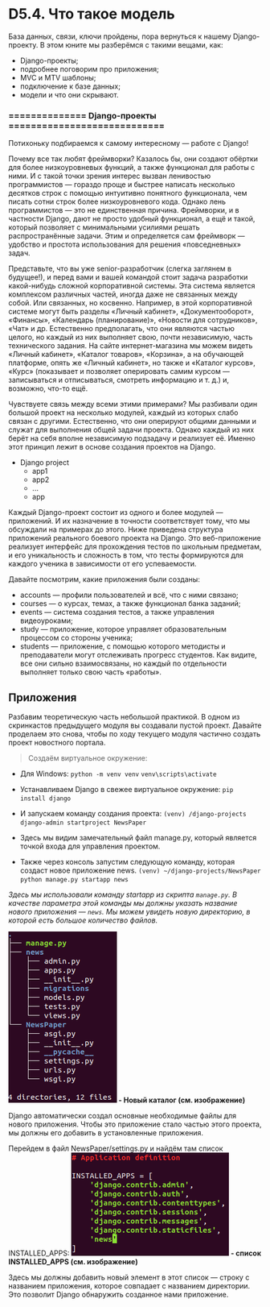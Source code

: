 D5.4. Что такое модель
=====================
База данных, связи, ключи пройдены, пора вернуться к нашему Django-проекту. 
В этом юните мы разберёмся с такими вещами, как:

- Django-проекты;
- подробнее поговорим про приложения;
- MVC и MTV шаблоны;
- подключение к базе данных;
- модели и что они скрывают.  

### ============== Django-проекты ============================
Потихоньку подбираемся к самому интересному — работе с Django!

Почему все так любят фреймворки? Казалось бы, они создают обёртки для более низкоуровневых функций, а также функционал 
для работы с ними. И с такой точки зрения интерес вызван ленивостью программистов — гораздо проще и быстрее написать 
несколько десятков строк с помощью интуитивно понятного функционала, чем писать сотни строк более низкоуровневого кода. 
Однако лень программистов — это не единственная причина. 
Фреймворки, и в частности Django, дают не просто удобный функционал, а ещё и такой, который позволяет с минимальными 
усилиями решать распространённые задачи. Этим и определяется сам фреймворк — удобство и простота использования для 
решения «повседневных» задач.

Представьте, что вы уже senior-разработчик (слегка заглянем в будущее!), и перед вами и вашей командой стоит задача 
разработки какой-нибудь сложной корпоративной системы. Эта система является комплексом различных частей, иногда даже 
не связанных между собой. Или связанных, но косвенно. Например, в этой корпоративной системе могут быть разделы 
«Личный кабинет», «Документооборот», «Финансы», «Календарь (планирование)», «Новости для сотрудников», «Чат» и др. 
Естественно предполагать, что они являются частью целого, но каждый из них выполняет свою, почти независимую, часть 
технического задания. На сайте интернет-магазина мы можем видеть «Личный кабинет», «Каталог товаров», «Корзина», а 
на обучающей платформе, опять же «Личный кабинет», но также и «Каталог курсов», «Курс» (показывает и позволяет 
оперировать самим курсом — записываться и отписываться, смотреть информацию и т. д.) и, возможно, что-то ещё.

Чувствуете связь между всеми этими примерами? Мы разбивали один большой проект на несколько модулей, каждый из которых 
слабо связан с другими. Естественно, что они оперируют общими данными и служат для выполнения общей задачи проекта. 
Однако каждый из них берёт на себя вполне независимую подзадачу и реализует её. Именно этот принцип лежит в основе 
создания проектов на Django.

- Django project 
  - app1
  - app2
  - ...
  - app

Каждый Django-проект состоит из одного и более модулей — приложений. 
И их назначение в точности соответствует тому, что мы обсуждали на примерах до этого. 
Ниже приведена структура приложений реального боевого проекта на Django. 
Это веб-приложение реализует интерфейс для прохождения тестов по школьным предметам, и 
его уникальность и сложность в том, что тесты формируются для каждого ученика в зависимости от его успеваемости.

Давайте посмотрим, какие приложения были созданы:

- accounts — профили пользователей и всё, что с ними связано;
- courses — о курсах, темах, а также функционал банка заданий;
- events — система создания тестов, а также управления видеоуроками;
- study — приложение, которое управляет образовательным процессом со стороны ученика;
- students — приложение, с помощью которого методисты и преподаватели могут отслеживать прогресс студентов.
Как видите, все они сильно взаимосвязаны, но каждый по отдельности выполняет только свою часть «работы».

Приложения
---------------
Разбавим теоретическую часть небольшой практикой. В одном из скринкастов предыдущего модуля вы создавали пустой проект. Давайте проделаем это снова, чтобы по ходу текущего модуля частично создать проект новостного портала.

>Создаём виртуальное окружение:
- Для Windows:
  `python -m venv venv` 
  `venv\scripts\activate`

- Устанавливаем Django в свежее виртуальное окружение:
  `pip install django` 
- И запускаем команду создания проекта:
`(venv) /django-projects django-admin startproject NewsPaper` 
- Здесь мы видим замечательный файл manage.py, который является точкой входа для управления проектом. 
- Также через консоль запустим следующую команду, которая создаст новое приложение news.
`(venv) ~/django-projects/NewsPaper python manage.py startapp news`

_Здесь мы использовали команду startapp из скрипта `manage.py`. 
В качестве параметра этой команды мы должны указать название нового приложения — `news`. 
Мы можем увидеть новую директорию, в которой есть большое количество файлов._

 
**![news](Images/FPW_D1.png) - Новый каталог (см. изображение)**

Django автоматически создал основные необходимые файлы для нового приложения. 
Чтобы это приложение стало частью этого проекта, мы должны его добавить в 
установленные приложения.

Перейдем в файл NewsPaper/settings.py и найдём там список INSTALLED_APPS:
**![news](Images/FPW_D2.png) - список INSTALLED_APPS (см. изображение)**

Здесь мы должны добавить новый элемент в этот список — строку с названием приложения, 
которое совпадает с названием директории. Это позволит Django обнаружить созданное нами 
приложение.